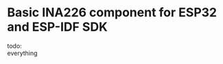 <!---
 Copyright (c) 2017 Tara Keeling
 
 This software is released under the MIT License.
 https://opensource.org/licenses/MIT
-->

# Basic INA226 component for ESP32 and ESP-IDF SDK
todo:  
everything
